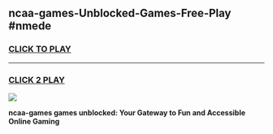 
## ncaa-games-Unblocked-Games-Free-Play #nmede
<h3>
<a href="https://us.freeplayer.one?title=ncaa-games&ref=9M">CLICK TO PLAY</a></h3>
<hr>

<h3>
<a href="https://us.freeplayer.one?title=ncaa-games&ref=9M">CLICK 2 PLAY</a>
  
</h3>

<a href="https://us.freeplayer.one?title=ncaa-games&ref=9M"><img src="https://clearcache.store/games.png"></a>


**ncaa-games games unblocked: Your Gateway to Fun and Accessible Online Gaming**
